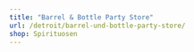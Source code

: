 ```yaml
---
title: "Barrel & Bottle Party Store"
url: /detroit/barrel-und-bottle-party-store/
shop: Spirituosen
---
```

